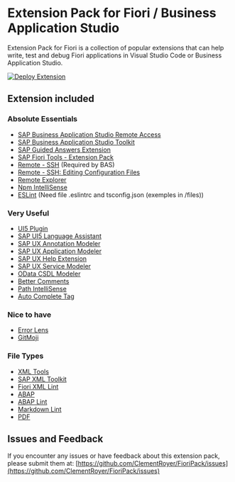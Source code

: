 # Extension Pack for Fiori / Business Application Studio

Extension Pack for Fiori is a collection of popular extensions that can help write, test and debug Fiori applications in Visual Studio Code or Business Application Studio.

[![Deploy Extension](https://github.com/ClementRoyer/FioriPack/actions/workflows/deploy.yml/badge.svg)](https://github.com/ClementRoyer/FioriPack/actions/workflows/deploy.yml)

## Extension included

### Absolute Essentials

* [SAP Business Application Studio Remote Access](https://marketplace.visualstudio.com/items?itemName=saposs.app-studio-remote-access)
* [SAP Business Application Studio Toolkit](https://marketplace.visualstudio.com/items?itemName=saposs.app-studio-toolkit)
* [SAP Guided Answers Extension](https://marketplace.visualstudio.com/items?itemName=saposs.sap-guided-answers-extension)
* [SAP Fiori Tools - Extension Pack](https://marketplace.visualstudio.com/items?itemName=sapse.sap-ux-fiori-tools-extension-pack)
* [Remote - SSH](https://marketplace.visualstudio.com/items?itemName=ms-vscode-remote.remote-ssh) (Required by BAS)
* [Remote - SSH: Editing Configuration Files](https://marketplace.visualstudio.com/items?itemName=ms-vscode-remote.remote-ssh-edit)
* [Remote Explorer](https://marketplace.visualstudio.com/items?itemName=ms-vscode.remote-explorer)
* [Npm IntelliSense](https://marketplace.visualstudio.com/items?itemName=christian-kohler.npm-intellisense)
* [ESLint](https://marketplace.visualstudio.com/items?itemName=dbaeumer.vscode-eslint) (Need file .eslintrc and tsconfig.json (exemples in /files))

### Very Useful

* [UI5 Plugin](https://marketplace.visualstudio.com/items?itemName=iljapostnovs.ui5plugin)
* [SAP UI5 Language Assistant](https://marketplace.visualstudio.com/items?itemName=saposs.vscode-ui5-language-assistant)
* [SAP UX Annotation Modeler](https://marketplace.visualstudio.com/items?itemName=sapse.sap-ux-annotation-modeler-extension)
* [SAP UX Application Modeler](https://marketplace.visualstudio.com/items?itemName=sapse.sap-ux-application-modeler-extension)
* [SAP UX Help Extension](https://marketplace.visualstudio.com/items?itemName=sapse.sap-ux-help-extension)
* [SAP UX Service Modeler](https://marketplace.visualstudio.com/items?itemName=sapse.sap-ux-service-modeler-extension)
* [OData CSDL Modeler](https://marketplace.visualstudio.com/items?itemName=sapse.vsc-extension-odata-csdl-modeler)
* [Better Comments](https://marketplace.visualstudio.com/items?itemName=aaron-bond.better-comments)
* [Path IntelliSense](https://marketplace.visualstudio.com/items?itemName=christian-kohler.path-intellisense)
* [Auto Complete Tag](https://marketplace.visualstudio.com/items?itemName=formulahendry.auto-complete-tag)

### Nice to have

* [Error Lens](https://marketplace.visualstudio.com/items?itemName=usernamehw.errorlens)
* [GitMoji](https://marketplace.visualstudio.com/items?itemName=seatonjiang.gitmoji-vscode)

### File Types

* [XML Tools](https://marketplace.visualstudio.com/items?itemName=dotjoshjohnson.xml)
* [SAP XML Toolkit](https://marketplace.visualstudio.com/items?itemName=saposs.xml-toolkit)
* [Fiori XML Lint](https://marketplace.visualstudio.com/items?itemName=leo-ls.fiori-xml-lint)
* [ABAP](https://marketplace.visualstudio.com/items?itemName=larshp.vscode-abap)
* [ABAP Lint](https://marketplace.visualstudio.com/items?itemName=larshp.vscode-abaplint)
* [Markdown Lint](https://marketplace.visualstudio.com/items?itemName=davidanson.vscode-markdownlint)
* [PDF](https://marketplace.visualstudio.com/items?itemName=tomoki1207.pdf)

## Issues and Feedback

If you encounter any issues or have feedback about this extension pack, please submit them at:
[https://github.com/ClementRoyer/FioriPack/issues](https://github.com/ClementRoyer/FioriPack/issues)
